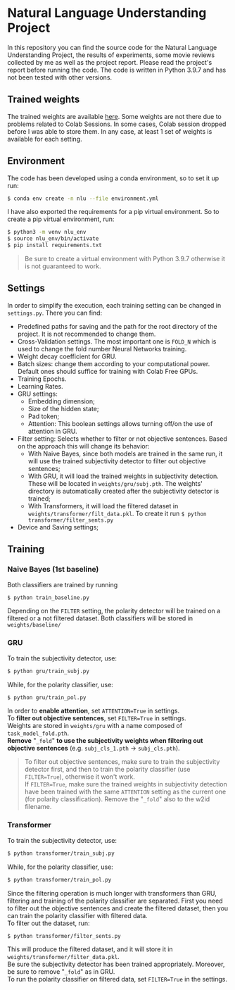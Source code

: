 # Natural Language Understanding Project
In this repository you can find the source code for the Natural Language Understanding Project, the results of experiments, some movie reviews collected by me as well as the project report.
Please read the project's report before running the code.
The code is written in Python 3.9.7 and has not been tested with other versions.

## Trained weights
The trained weights are available [here](https://drive.google.com/drive/folders/10RVRNd8bQQB6rzsvvKX6oSMlxHTDNFw1?usp=sharing). Some weights are not there due to problems related to Colab Sessions. In some cases, Colab session dropped before I was able to store them. In any case, at least 1 set of weights is available for each setting.

## Environment
The code has been developed using a conda environment, so to set it up run:
```bash
$ conda env create -n nlu --file environment.yml
```

I have also exported the requirements for a pip virtual environment. So to create a pip virtual environment, run:
```bash
$ python3 -m venv nlu_env
$ source nlu_env/bin/activate
$ pip install requirements.txt
```
> Be sure to create a virtual environment with Python 3.9.7 otherwise it is not guaranteed to work.

## Settings
In order to simplify the execution, each training setting can be changed in `settings.py`. There you can find:
* Predefined paths for saving and the path for the root directory of the project. It is not recommended to change them.
* Cross-Validation settings. The most important one is `FOLD_N` which is used to change the fold number Neural Networks training.
* Weight decay coefficient for GRU.
* Batch sizes: change them according to your computational power. Default ones should suffice for training with Colab Free GPUs.
* Training Epochs.
* Learning Rates.
* GRU settings:
  * Embedding dimension;
  * Size of the hidden state;
  * Pad token;
  * Attention: This boolean settings allows turning off/on the use of attention in GRU.
* Filter setting: Selects whether to filter or not objective sentences. Based on the approach this will change its behavior:
  * With Naive Bayes, since both models are trained in the same run, it will use the trained subjectivity detector to filter out objective sentences;
  * With GRU, it will load the trained weights in subjectivity detection. These will be located in `weights/gru/subj.pth`. The weights' directory is automatically created after the subjectivity detector is trained;
  * With Transformers, it will load the filtered dataset in `weights/transformer/filt_data.pkl`. To create it run `$ python transformer/filter_sents.py`
* Device and Saving settings;

## Training
### Naive Bayes (1st baseline)
Both classifiers are trained by running 
```bash
$ python train_baseline.py
```
Depending on the `FILTER` setting, the polarity detector will be trained on a filtered or a not filtered dataset.
Both classifiers will be stored in `weights/baseline/`

### GRU
To train the subjectivity detector, use:
```bash
$ python gru/train_subj.py
```
While, for the polarity classifier, use:
```bash
$ python gru/train_pol.py
```
In order to **enable attention**, set `ATTENTION=True` in settings.\
To **filter out objective sentences**, set `FILTER=True` in settings.\
Weights are stored in `weights/gru` with a name composed of `task_model_fold.pth`. \
**Remove** "`_fold`" **to use the subjectivity weights when filtering out objective sentences** (e.g. `subj_cls_1.pth` $\rightarrow$ `subj_cls.pth`).
> To filter out objective sentences, make sure to train the subjectivity detector first, and then to train the polarity classifier (use `FILTER=True`), otherwise it won't work.\
> If `FILTER=True`, make sure the trained weights in subjectivity detection have been trained with the same `ATTENTION` setting as the current one (for polarity classification).
> Remove the "`_fold`" also to the w2id filename.

### Transformer
To train the subjectivity detector, use:
```bash
$ python transformer/train_subj.py
```
While, for the polarity classifier, use:
```bash
$ python transformer/train_pol.py
```
Since the filtering operation is much longer with transformers than GRU, filtering and training of the polarity classifier are separated.
First you need to filter out the objective sentences and create the filtered dataset, then you can train the polarity classifier with filtered data. \
To filter out the dataset, run:
```bash
$ python transformer/filter_sents.py
```
This will produce the filtered dataset, and it will store it in `weights/transformer/filter_data.pkl`.\
Be sure the subjectivity detector has been trained appropriately. Moreover, be sure to remove "`_fold`" as in GRU.\
To run the polarity classifier on filtered data, set `FILTER=True` in the settings.